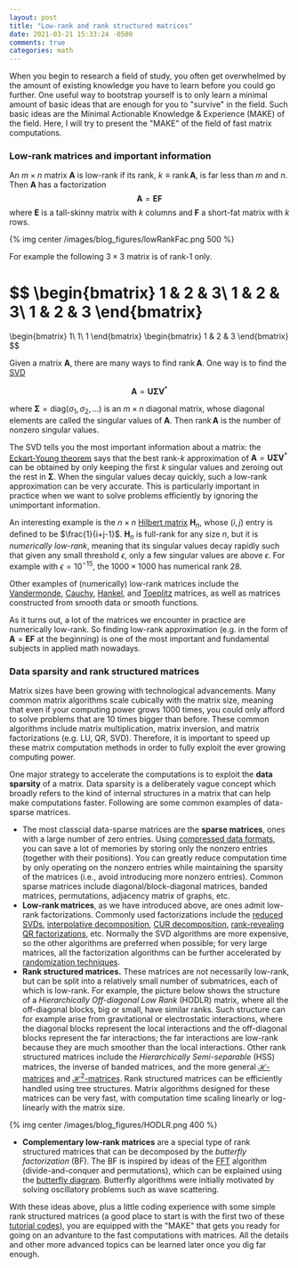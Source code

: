 ```yaml
---
layout: post
title: "Low-rank and rank structured matrices"
date: 2021-03-21 15:33:24 -0500
comments: true
categories: math
---
```




When you begin to research a field of study, you often get overwhelmed by the amount of existing knowledge you have to learn before you could go further. One useful way to bootstrap yourself is to only learn a minimal amount of basic ideas that are enough for you to "survive"  in the field. Such basic ideas are the Minimal Actionable Knowledge & Experience (MAKE) of the field. Here, I will try to present the "MAKE" of the field of fast matrix computations.

<!--more-->

### Low-rank matrices and important information

An $m\times n$  matrix $\mathbf{A}$ is low-rank if its rank, $k\equiv\mathrm{rank}\,\mathbf{A}$, is far less than $m$ and $n$. Then $\mathbf{A}$ has a factorization $$\mathbf{A} =\mathbf{E}\mathbf{F}$$ where $\mathbf{E}$ is a tall-skinny matrix with $k$ columns and $\mathbf{F}$ a short-fat matrix with $k$ rows.

{% img center /images/blog_figures/lowRankFac.png 500 %}

For example the following $3\times3$ matrix is of rank-$1$ only.

$$
\begin{bmatrix}
1 & 2 & 3\\
1 & 2 & 3\\
1 & 2 & 3
\end{bmatrix}
=
\begin{bmatrix}
1\\
1\\
1
\end{bmatrix}
\begin{bmatrix}
1 & 2 & 3
\end{bmatrix}
$$

Given a matrix $\mathbf{A}$, there are many ways to find $\mathrm{rank}\,\mathbf{A}$. One way is to find the [SVD](https://en.wikipedia.org/wiki/Singular_value_decomposition)

$$
\mathbf{A}=\mathbf{U}\mathbf{\Sigma} \mathbf{V}^*
$$

where $\mathbf{\Sigma}=\mathrm{diag}(\sigma_1,\sigma_2,\dots)$ is an $m\times n$ diagonal matrix, whose diagonal elements are called the singular values of $\mathbf{A}$. Then $\mathrm{rank}\,\mathbf{A}$ is the number of nonzero singular values.

The SVD tells you the most important information about a matrix: the [Eckart-Young theorem](https://en.wikipedia.org/wiki/Low-rank_approximation#Proof_of_Eckart%E2%80%93Young%E2%80%93Mirsky_theorem_(for_spectral_norm)) says that the best rank-$k$ approximation of $\mathbf{A}=\mathbf{U}\mathbf{\Sigma} \mathbf{V}^*$ can be obtained by only keeping the first $k$ singular values and zeroing out the rest in $\mathbf{\Sigma}$. When the singular values decay quickly, such a low-rank approximation can be very accurate. This is particularly important in practice when we want to solve problems efficiently by ignoring the unimportant information.

An interesting example is the $n\times n$ [Hilbert matrix](https://en.wikipedia.org/wiki/Hilbert_matrix) $\mathbf{H}_n$, whose $(i,j)$ entry is defined to be $\frac{1}{i+j-1}$. $\mathbf{H}_n$ is full-rank for any size $n$, but it is *numerically low-rank*, meaning that its singular values decay rapidly such that given any small threshold $\epsilon$, only a few singular values are above $\epsilon$. For example with $\epsilon=10^{-15}$, the $1000\times1000$ has numerical rank $28$.

Other examples of (numerically) low-rank matrices include the [Vandermonde](https://en.wikipedia.org/wiki/Vandermonde_matrix), [Cauchy](https://en.wikipedia.org/wiki/Cauchy_matrix), [Hankel](https://en.wikipedia.org/wiki/Hankel_matrix), and [Toeplitz](https://en.wikipedia.org/wiki/Toeplitz_matrix) matrices, as well as matrices constructed from smooth data or smooth functions.

As it turns out, a lot of the matrices we encounter in practice are numerically low-rank. So finding low-rank approximation (e.g. in the form of $\mathbf{A}=\mathbf{EF}$ at the beginning) is one of the most important and fundamental subjects in applied math nowadays.

### Data sparsity and rank structured matrices

Matrix sizes have been growing with technological advancements. Many common matrix algorithms scale cubically with the matrix size, meaning that even if your computing power grows 1000 times, you could only afford to solve problems that are 10 times bigger than before. These common algorithms include matrix multiplication, matrix inversion, and matrix factorizations (e.g. LU, QR, SVD). Therefore, it is important to speed up these matrix computation methods in order to fully exploit the ever growing computing power.

One major strategy to accelerate the computations is to exploit the **data sparsity** of a matrix. Data sparsity is a deliberately vague concept which broadly refers to the kind of internal structures in a matrix that can help make computations faster. Following are some common examples of data-sparse matrices.

- The most classcial data-sparse matrices are the **sparse matrices**, ones with a large number of zero entries. Using [compressed data formats](https://en.wikipedia.org/wiki/Sparse_matrix#Compressed_sparse_row_(CSR,_CRS_or_Yale_format)), you can save a lot of memories by storing only the nonzero entries (together with their positions). You can greatly reduce computation time by only operating on the nonzero entries while maintaining the sparsity of the matrices (i.e., avoid introducing more nonzero entries). Common sparse matrices include diagonal/block-diagonal matrices, banded matrices, permutations, adjacency matrix of graphs, etc.
- **Low-rank matrices**, as we have introduced above, are ones admit low-rank factorizations. Commonly used factorizations include the [reduced SVDs](https://en.wikipedia.org/wiki/Singular_value_decomposition#Reduced_SVDs), [interpolative decomposition](https://en.wikipedia.org/wiki/Interpolative_decomposition), [CUR decomposition](https://en.wikipedia.org/wiki/CUR_matrix_approximation), [rank-revealing QR factorizations](https://en.wikipedia.org/wiki/RRQR_factorization), etc. Normally the SVD algorithms are more expensive, so the other algorithms are preferred when possible; for very large matrices, all the factorization algorithms can be further accelerated by [randomization techniques](https://epubs.siam.org/doi/abs/10.1137/090771806).
- **Rank structured matrices.** These matrices are not necessarily low-rank, but can be split into a relatively small number of submatrices, each of which is low-rank. For example, the picture below shows the structure of a *Hierarchically Off-diagonal Low Rank* (HODLR) matrix, where all the off-diagonal blocks, big or small, have similar ranks. Such structure can for example arise from gravitational or electrostatic interactions, where the diagonal blocks represent the local interactions and the off-diagonal blocks represent the far interactions; the far interactions are low-rank because they are much smoother than the local interactions. Other rank structured matrices include the *Hierarchically Semi-separable* (HSS) matrices, the inverse of banded matrices, and the more general [$\mathcal{H}$-matrices](https://en.wikipedia.org/wiki/Hierarchical_matrix) and [$\mathcal{H}^2$-matrices](https://en.wikipedia.org/wiki/Hierarchical_matrix#H2-matrices). Rank structured matrices can be efficiently handled using tree structures. Matrix algorithms designed for these matrices can be very fast, with computation time scaling linearly or log-linearly with the matrix size.

{% img center /images/blog_figures/HODLR.png 400 %}

- **Complementary low-rank matrices** are a special type of rank structured matrices that can be decomposed by the *butterfly factorization* (BF). The BF is inspired by ideas of the [FFT](https://en.wikipedia.org/wiki/Fast_Fourier_transform) algorithm (divide-and-conquer and permutations), which can be explained using the [butterfly diagram](https://en.wikipedia.org/wiki/Butterfly_diagram). Butterfly algorithms were initially motivated by solving oscillatory problems such as wave scattering.


With these ideas above, plus a little coding experience with some simple rank structured matrices (a good place to start is with the first two of these [tutorial codes](https://amath.colorado.edu/faculty/martinss/2014_CBMS/codes.html)), you are equipped with the "MAKE" that gets you ready for going on an advanture to the fast computations with matrices. All the details and other more advanced topics can be learned later once you dig far enough.